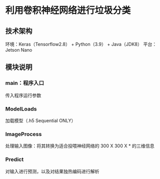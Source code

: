 # 利用卷积神经网络进行垃圾分类

## 技术架构
环境：Keras（Tensorflow2.8） + Python（3.9） + Java（JDK8）
平台：Jetson Nano

## 模块说明

### main：程序入口
传入程序运行参数

### ModelLoads
加载模型（.h5 Sequential ONLY）

### ImageProcess
处理输入图像：将其转换为适合投喂神经网络的 300 X 300 X * 的三维信息

### Predict
对输入进行预测，以及对结果独热编码进行解析